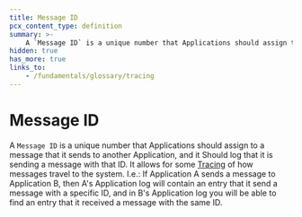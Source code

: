 ```yaml
---
title: Message ID
pcx_content_type: definition
summary: >-
    A `Message ID` is a unique number that Applications should assign to a message that it sends to another Application.
hidden: true
has_more: true
links_to:
    - /fundamentals/glossary/tracing
---
```


# Message ID

A `Message ID` is a unique number that Applications should assign to a message that it sends to another Application, and it Should log that it is sending a message with that ID. It allows for some [Tracing](/fundamentals/glossary/tracing) of how messages travel to the system. I.e.: If Application A sends a message to Application B, then A's Application log will contain an entry that it send a message with a specific ID, and in B's Application log you will be able to find an entry that it received a message with the same ID.
